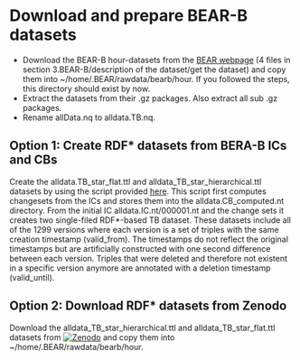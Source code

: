 # Download and prepare BEAR-B datasets
* Download the BEAR-B hour-datasets from the [BEAR webpage](https://aic.ai.wu.ac.at/qadlod/bear.html) (4 files in section 3.BEAR-B/description of the dataset/get the dataset) and copy them into ~/home/.BEAR/rawdata/bearb/hour. If you followed the steps, this directory should exist by now.
* Extract the datasets from their .gz packages. Also extract all sub .gz packages.
* Rename allData.nq to alldata.TB.nq.

## Option 1: Create RDF* datasets from BERA-B ICs and CBs
Create the alldata.TB_star_flat.ttl  and alldata_TB_star_hierarchical.ttl datasets by using the script provided [here](https://github.com/GreenfishK/BEAR/blob/master/scripts/build_tb_rdf_star_datasets.py). This script first computes changesets from the ICs and stores them into the alldata.CB_computed.nt directory. From the initial IC alldata.IC.nt/000001.nt and the change sets it creates two single-filed RDF*-based TB dataset. These datasets include all of the 1299 versions where each version is a set of triples with the same creation timestamp (valid_from). The timestamps do not reflect the original timestamps but are artificially constructed with one second difference between each version. Triples that were deleted and therefore not existent in a specific version anymore are annotated with a deletion timestamp (valid_until).

## Option 2: Download RDF* datasets from Zenodo
Download the alldata_TB_star_hierarchical.ttl and alldata_TB_star_flat.ttl datasets from [![Zenodo](https://zenodo.org/badge/DOI/10.5281/zenodo.5877503.svg)](https://doi.org/10.5281/zenodo.5877503) and copy them into ~/home/.BEAR/rawdata/bearb/hour.
